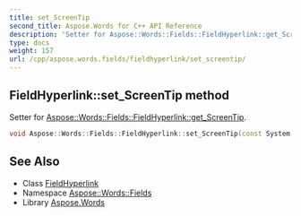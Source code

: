 ```yaml
---
title: set_ScreenTip
second_title: Aspose.Words for C++ API Reference
description: 'Setter for Aspose::Words::Fields::FieldHyperlink::get_ScreenTip.'
type: docs
weight: 157
url: /cpp/aspose.words.fields/fieldhyperlink/set_screentip/
---
```

## FieldHyperlink::set_ScreenTip method


Setter for [Aspose::Words::Fields::FieldHyperlink::get_ScreenTip](../get_screentip/).

```cpp
void Aspose::Words::Fields::FieldHyperlink::set_ScreenTip(const System::String &value)
```

## See Also

* Class [FieldHyperlink](../)
* Namespace [Aspose::Words::Fields](../../)
* Library [Aspose.Words](../../../)
